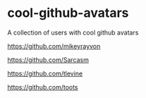 # cool-github-avatars
A collection of users with cool github avatars

https://github.com/mikeyrayvon

https://github.com/Sarcasm

https://github.com/tlevine

https://github.com/toots
